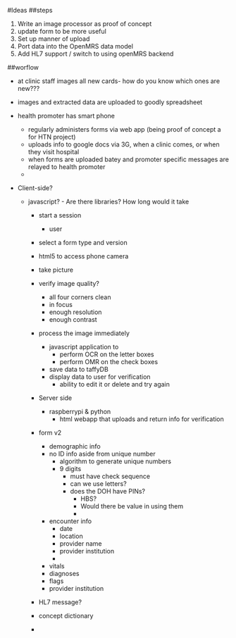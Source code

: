 #Ideas
##steps
1. Write an image processor as proof of concept 
2. update form to be more useful
3. Set up manner of upload 
3. Port data into the OpenMRS data model
4. Add HL7 support / switch to using openMRS backend

##worflow
- at clinic staff images all new cards- how do you know which ones are new???
- images and extracted data are uploaded to goodly spreadsheet
- health promoter has smart phone
	- regularly administers forms via web app (being proof of concept a for HTN project)
	- uploads info to google docs via 3G, when a clinic comes, or when they visit hospital
	- when forms are uploaded batey and promoter specific messages are relayed to health promoter 
	- 


- Client-side?
	- javascript? - Are there libraries? How long would it take
		- start a session 
			- user
		- select a form type and version
		- html5 to access phone camera
		- take picture
		- verify image quality?
			- all four corners clean
			- in focus
			- enough resolution
			- enough contrast
		- process the image immediately
			- javascript application to 
				- perform OCR on the letter boxes
				- perform OMR on the check boxes
			- save data to taffyDB
			- display data to user for verification
				- ability to edit it or delete and try again
	
		- Server side
		 	- raspberrypi & python
		 		- html webapp that uploads and return info for verification
		 - form v2
			 - demographic info
			 - no ID info aside from unique number
			 	- algorithm to generate unique numbers
			 	- 9 digits
			 		- must have check sequence
			 		- can we use letters?
			 		- does the DOH have PINs? 
			 			- HBS? 
				 		- Would there be value in using them
				 		- 
			 - encounter info
				 - date
				 - location
				 - provider name
				 - provider institution
				 - 
			 - vitals
			 - diagnoses
			 - flags
			 - provider institution
		- HL7 message?
		- concept dictionary
		- 
